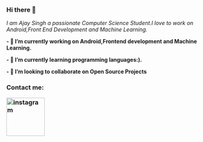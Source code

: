 ### Hi there 👋
*I am Ajay Singh a passionate Computer Science Student.I love*
*to work on Android,Front End Development and Machine Learning.*






**- 🔭 I’m currently working on Android,Frontend development and Machine Learning.**

**- 🌱 I’m currently learning programming languages:).**

**- 👯 I’m looking to collaborate on Open Source Projects**

<h3>Contact me:

<a href="www.instagram.com/_ajay_kripa"><img border="0" alt="instagram" src="https://www.instagram.com/static/images/ico/apple-touch-icon-76x76-precomposed.png/666282be8229.png" width="100" height="100">
  










